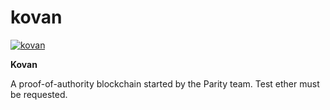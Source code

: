 # kovan

[![kovan](https://ethereum.consensys.net/hs-fs/hubfs/kovan.png?width=225&name=kovan.png)](http://bit.ly/kovan-portal)

**Kovan**

A proof-of-authority blockchain started by the Parity team. Test ether must be requested.

